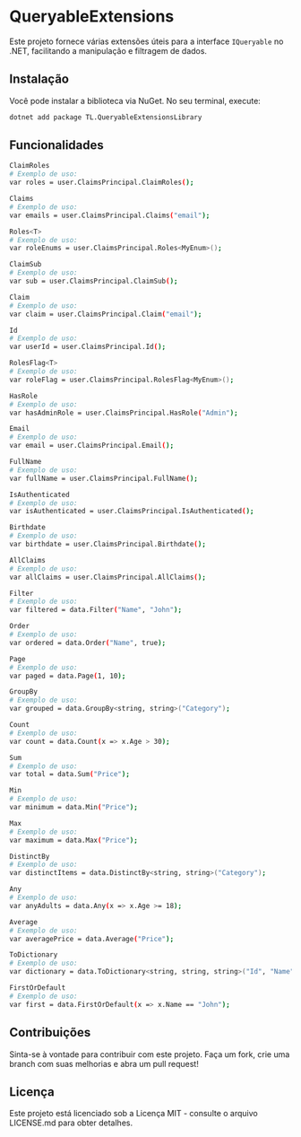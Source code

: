 ﻿# QueryableExtensions

Este projeto fornece várias extensões úteis para a interface `IQueryable` no .NET, facilitando a manipulação e filtragem de dados.


## Instalação

Você pode instalar a biblioteca via NuGet. No seu terminal, execute:

```bash
dotnet add package TL.QueryableExtensionsLibrary
```

## Funcionalidades

```bash
ClaimRoles
# Exemplo de uso:
var roles = user.ClaimsPrincipal.ClaimRoles();

Claims
# Exemplo de uso:
var emails = user.ClaimsPrincipal.Claims("email");

Roles<T>
# Exemplo de uso:
var roleEnums = user.ClaimsPrincipal.Roles<MyEnum>();

ClaimSub
# Exemplo de uso:
var sub = user.ClaimsPrincipal.ClaimSub();

Claim
# Exemplo de uso:
var claim = user.ClaimsPrincipal.Claim("email");

Id
# Exemplo de uso:
var userId = user.ClaimsPrincipal.Id();

RolesFlag<T>
# Exemplo de uso:
var roleFlag = user.ClaimsPrincipal.RolesFlag<MyEnum>();

HasRole
# Exemplo de uso:
var hasAdminRole = user.ClaimsPrincipal.HasRole("Admin");

Email
# Exemplo de uso:
var email = user.ClaimsPrincipal.Email();

FullName
# Exemplo de uso:
var fullName = user.ClaimsPrincipal.FullName();

IsAuthenticated
# Exemplo de uso:
var isAuthenticated = user.ClaimsPrincipal.IsAuthenticated();

Birthdate
# Exemplo de uso:
var birthdate = user.ClaimsPrincipal.Birthdate();

AllClaims
# Exemplo de uso:
var allClaims = user.ClaimsPrincipal.AllClaims();

Filter
# Exemplo de uso:
var filtered = data.Filter("Name", "John");

Order
# Exemplo de uso:
var ordered = data.Order("Name", true);

Page
# Exemplo de uso:
var paged = data.Page(1, 10);

GroupBy
# Exemplo de uso:
var grouped = data.GroupBy<string, string>("Category");

Count
# Exemplo de uso:
var count = data.Count(x => x.Age > 30);

Sum
# Exemplo de uso:
var total = data.Sum("Price");

Min
# Exemplo de uso:
var minimum = data.Min("Price");

Max
# Exemplo de uso:
var maximum = data.Max("Price");

DistinctBy
# Exemplo de uso:
var distinctItems = data.DistinctBy<string, string>("Category");

Any
# Exemplo de uso:
var anyAdults = data.Any(x => x.Age >= 18);

Average
# Exemplo de uso:
var averagePrice = data.Average("Price");

ToDictionary
# Exemplo de uso:
var dictionary = data.ToDictionary<string, string, string>("Id", "Name");

FirstOrDefault
# Exemplo de uso:
var first = data.FirstOrDefault(x => x.Name == "John");

```

## Contribuições
Sinta-se à vontade para contribuir com este projeto. Faça um fork, crie uma branch com suas melhorias e abra um pull request!

## Licença
Este projeto está licenciado sob a Licença MIT - consulte o arquivo LICENSE.md para obter detalhes.